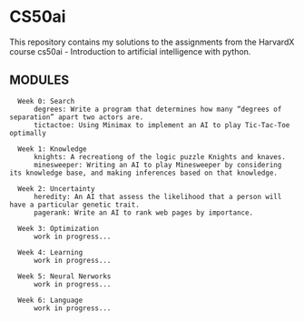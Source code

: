 # CS50ai

This repository contains my solutions to the assignments from the HarvardX course cs50ai - Introduction to artificial intelligence with python.


## MODULES

      Week 0: Search
          degrees: Write a program that determines how many “degrees of separation” apart two actors are.
          tictactoe: Using Minimax to implement an AI to play Tic-Tac-Toe optimally
      
      Week 1: Knowledge
          knights: A recreationg of the logic puzzle Knights and knaves.
          minesweeper: Writing an AI to play Minesweeper by considering its knowledge base, and making inferences based on that knowledge.
      
      Week 2: Uncertainty
          heredity: An AI that assess the likelihood that a person will have a particular genetic trait.
          pagerank: Write an AI to rank web pages by importance.
      
      Week 3: Optimization
          work in progress...
      
      Week 4: Learning
          work in progress...
      
      Week 5: Neural Nerworks
          work in progress...
      
      Week 6: Language
          work in progress...
